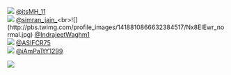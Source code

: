 
 ![](http://pbs.twimg.com/profile_images/1451771052883787776/95lhat6c_normal.jpg) [@itsMH_11](https://twitter.com/itsMH_11)<br>![](http://pbs.twimg.com/profile_images/1461204400454602754/bmjqcF9v_normal.jpg) [@simran_jain_](https://twitter.com/simran_jain_)<br>![](http://pbs.twimg.com/profile_images/1418810866632384517/Nx8EIEwr_normal.jpg) [@IndrajeetWaghm1](https://twitter.com/IndrajeetWaghm1)<br>![](http://pbs.twimg.com/profile_images/1461627716197748738/gIYRNA1z_normal.jpg) [@ASIFCR75](https://twitter.com/ASIFCR75)<br>![](http://pbs.twimg.com/profile_images/1460677413583552518/g8BW_MlM_normal.jpg) [@iAmPaTtY1299](https://twitter.com/iAmPaTtY1299)<br> 

![](https://visitor-badge.laobi.icu/badge?page_id=ponder)
